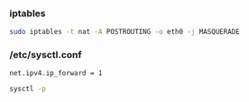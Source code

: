 ### iptables

```bash
sudo iptables -t nat -A POSTROUTING -o eth0 -j MASQUERADE
```

### /etc/sysctl.conf
```
net.ipv4.ip_forward = 1
```
```bash
sysctl -p
```
